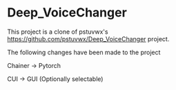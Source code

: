 # Deep_VoiceChanger
This project is a clone of pstuvwx's https://github.com/pstuvwx/Deep_VoiceChanger project.

The following changes have been made to the project

Chainer → Pytorch

CUI → GUI (Optionally selectable)
